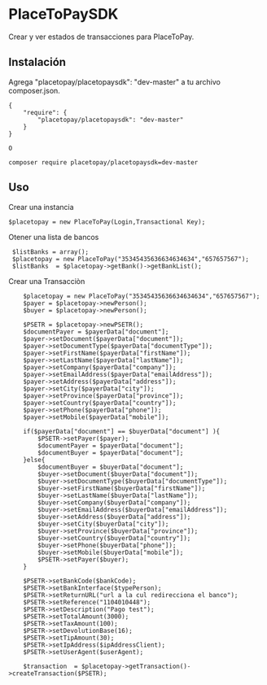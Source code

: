 # PlaceToPaySDK

Crear y ver estados de transacciones para PlaceToPay.

## Instalación

Agrega "placetopay/placetopaysdk": "dev-master" a tu archivo composer.json.

    {
        "require": {
            "placetopay/placetopaysdk": "dev-master"
        }
    }
    
    O 
    
    composer require placetopay/placetopaysdk=dev-master
    
## Uso
   
Crear una instancia
 
    $placetopay = new PlaceToPay(Login,Transactional Key);
 
 Otener una lista de bancos
    
     $listBanks = array();
     $placetopay = new PlaceToPay("35345435636634634634","657657567");
     $listBanks  = $placetopay->getBank()->getBankList();
     
 Crear una Transacciòn 
 
        $placetopay = new PlaceToPay("35345435636634634634","657657567");
	    $payer = $placetopay->newPerson();
	    $buyer = $placetopay->newPerson();

		$PSETR = $placetopay->newPSETR();	
		$documentPayer = $payerData["document"];
		$payer->setDocument($payerData["document"]);
		$payer->setDocumentType($payerData["documentType"]);
		$payer->setFirstName($payerData["firstName"]);
		$payer->setLastName($payerData["lastName"]);
		$payer->setCompany($payerData["company"]);
		$payer->setEmailAddress($payerData["emailAddress"]);
		$payer->setAddress($payerData["address"]);
		$payer->setCity($payerData["city"]);
		$payer->setProvince($payerData["province"]);
		$payer->setCountry($payerData["country"]);
		$payer->setPhone($payerData["phone"]);
		$payer->setMobile($payerData["mobile"]);

		if($payerData["document"] == $buyerData["document"] ){ 
			$PSETR->setPayer($payer);
			$documentPayer = $payerData["document"];
			$documentBuyer = $payerData["document"];
		}else{
			$documentBuyer = $buyerData["document"];
			$buyer->setDocument($buyerData["document"]);
			$buyer->setDocumentType($buyerData["documentType"]);
			$buyer->setFirstName($buyerData["firstName"]);
			$buyer->setLastName($buyerData["lastName"]);
			$buyer->setCompany($buyerData["company"]);
			$buyer->setEmailAddress($buyerData["emailAddress"]);
			$buyer->setAddress($buyerData["address"]);
			$buyer->setCity($buyerData["city"]);
			$buyer->setProvince($buyerData["province"]);
			$buyer->setCountry($buyerData["country"]);
			$buyer->setPhone($buyerData["phone"]);
			$buyer->setMobile($buyerData["mobile"]);
			$PSETR->setPayer($buyer);
		}

		$PSETR->setBankCode($bankCode);
		$PSETR->setBankInterface($typePerson);
		$PSETR->setReturnURL("url a la cul redirecciona el banco");
		$PSETR->setReference("1104010448");
		$PSETR->setDescription("Pago test");
		$PSETR->setTotalAmount(3000);
		$PSETR->setTaxAmount(100);
		$PSETR->setDevolutionBase(16);
		$PSETR->setTipAmount(30);
		$PSETR->setIpAddress($ipAddressClient);
		$PSETR->setUserAgent($userAgent);

	    $transaction  = $placetopay->getTransaction()->createTransaction($PSETR);
